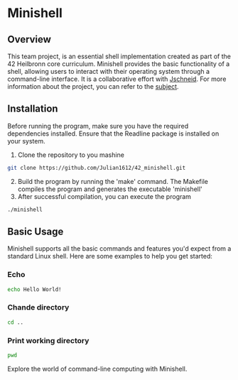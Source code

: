 # Minishell
## Overview
This team project, is an essential shell implementation created as part of the 42 Heilbronn core curriculum. Minishell provides the basic functionality of a shell, allowing users to interact with their operating system through a command-line interface. It is a collaborative effort with [Jschneid](https://github.com/Julian1612).
For more information about the project, you can refer to the [subject](https://cdn.intra.42.fr/pdf/pdf/101898/en.subject.pdf).

## Installation
Before running the program, make sure you have the required dependencies installed.
Ensure that the Readline package is installed on your system. 
1. Clone the repository to you mashine
```bash
git clone https://github.com/Julian1612/42_minishell.git
```
2. Build the program by running the 'make' command. The Makefile compiles the program and generates the executable 'minishell'
3. After successful compilation, you can execute the program
```bash
./minishell
```

## Basic Usage
Minishell supports all the basic commands and features you'd expect from a standard Linux shell. Here are some examples to help you get started:

### Echo
```bash
echo Hello World!
```

### Chande directory
```bash
cd ..
```

### Print working directory
```bash
pwd
```

Explore the world of command-line computing with Minishell.
